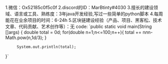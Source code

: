 1.微信：Ox52185c0f5c0f
2.discord的ID：MarBtinty#4030
3.擅长的建设领域、语言或工具、熟练度：3年java开发经验,写过一些简单的python脚本
4.每周能花在业余项目的时间：6-24h
5.区块链建设经验（产品、项目、黑客松、技术文章、代码贡献、艺术创作等）：无
code:
  `public static void main(String []args) {
      double total = 0d;
      for(double n=1;n<=100;n++){
        total += n*n*n-Math.pow(n,1d/3);
      }

         System.out.println(total);
  }`

